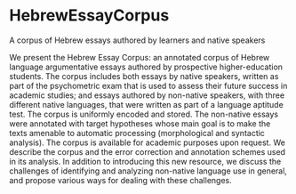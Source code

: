 # HebrewEssayCorpus
A corpus of Hebrew essays authored by learners and native speakers

We present the Hebrew Essay Corpus: an annotated corpus of Hebrew language argumentative essays authored by prospective higher-education students. The corpus includes both essays by native speakers, written as part of the psychometric exam that is used to assess their future success in academic studies; and essays authored by non-native speakers, with three different native languages, that were written as part of a language aptitude test. The corpus is uniformly encoded and stored. The non-native essays were annotated with target hypotheses whose main goal is to make the texts amenable to automatic processing (morphological and syntactic analysis). 
The corpus is available for academic purposes upon request. 
We describe the corpus and the error correction and annotation schemes used in its analysis. In addition to introducing this new resource, we discuss the challenges of identifying and analyzing non-native language use in general, and propose various ways for dealing with these challenges. 
